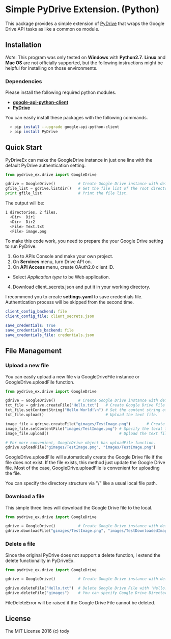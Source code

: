 
Simple PyDrive Extension. (Python)
====

This package provides a simple extension of [PyDrive](http://pythonhosted.org/PyDrive/) that wraps the Google Drive API tasks as like a common os module.

## Installation

*Note*: This program was only tested on **Windows** with **Python2.7**.
**Linux** and **Mac OS** are not officially supported,
but the following instructions might be helpful for installing on those environments.

### Dependencies
Please install the following required python modules.

* [**google-api-python-client**](https://code.google.com/archive/p/google-api-python-client/)
* [**PyDrive**](http://pythonhosted.org/PyDrive/)

You can easily install these packages with the following commands.

``` bash
  > pip install --upgrade google-api-python-client
  > pip install PyDrive
```

## Quick Start

PyDriveEx can make the GoogleDrive instance in just one line with the default PyDrive authentication setting.

``` python
from pydrive_ex.drive import GoogleDrive

gdrive = GoogleDrive()          # Create Google Drive instance with default setting.
gfile_list = gdrive.listdir()   # Get the file list of the root directory.
print gfile_list                # Print the file list.
```

The output will be:

``` bash
1 directories, 2 files.
  <Dir>  Dir1
  <Dir>  Dir2
  <File> Text.txt
  <File> image.png
```

To make this code work, you need to prepare the your Google Drive setting to run PyDrive.

1. Go to APIs Console and make your own project.
2. On **Services** menu, turn Drive API on.
3. On **API Access** menu, create OAuth2.0 client ID.
  * Select *Application type* to be Web application.
4. Download client_secrets.json and put it in your working directory.

I recommend you to create **settings.yaml** to save credentials file.
Authentication process will be skipped from the second time.

``` yaml
client_config_backend: file
client_config_file: client_secrets.json

save_credentials: True
save_credentials_backend: file
save_credentials_file: credentials.json
```

## File Management

### Upload a new file

You can easily upload a new file via GoogleDriveFile instance or
GoogleDrive.uploadFile function.

``` python
from pydrive_ex.drive import GoogleDrive

gdrive = GoogleDrive()          # Create Google Drive instance with default setting.
txt_file = gdrive.createFile("Hello.txt")   # Create Google Drive File instance with 'Hello.txt'
txt_file.setContentString("Hello World!\n") # Set the content string of the file.
txt_file.upload()                           # Upload the text file.

image_file = gdrive.createFile("gimages/TestImage.png")       # Create Google Drive File instance with 'TestImage.png'
image_file.setContentFile("images/TestImage.png") # Specify the local file.
image_file.upload()                               # Upload the text file.

# For more convenient, GoogleDrive object has uploadFile function.
gdrive.uploadFile("gimages/TestImage.png", "images/TestImage.png")
```

GoogleDrive.uploadFile will automatically create the Google Drive file
if the file does not exist.
If the file exists, this method just update the Google Drive file.
Most of the case, GoogleDrive.uploadFile is convenient for uploading the file.

You can specify the directory structure via "/" like a usual local file path.

### Download a file

This simple three lines will download the Google Drive file to the local.

``` python
from pydrive_ex.drive import GoogleDrive

gdrive = GoogleDrive()          # Create Google Drive instance with default setting.
gdrive.downloadFile("gimages/TestImage.png", "images/TestDownloadedImage.png")  # Download the Google Drive file to the local.
```

### Delete a file

Since the original PyDrive does not support a delete function,
I extend the delete functionality in PyDriveEx.

``` python
from pydrive_ex.drive import GoogleDrive

gdrive = GoogleDrive()          # Create Google Drive instance with default setting.

gdrive.deleteFile("Hello.txt")  # Delete Google Drive File with 'Hello.txt'
gdrive.deleteFile("gimages")    # You can specify Google Drive Directory with 'gimages'
```

FileDeleteError will be raised if the Google Drive File cannot be deleted.

## License

The MIT License 2016 (c) tody